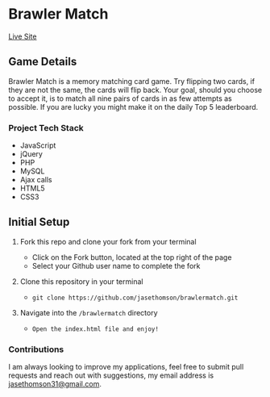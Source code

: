# Brawler Match

[Live Site](https://brawlermatch.jasethomson.com/)


## Game Details

Brawler Match is a memory matching card game. Try flipping two cards, if they are not the same, the cards will flip back. Your goal, should you choose to accept it, is to match all nine pairs of cards in as few attempts as possible. If you are lucky you might make it on the daily Top 5 leaderboard.

### Project Tech Stack
- JavaScript
- jQuery
- PHP
- MySQL
- Ajax calls
- HTML5
- CSS3

## Initial Setup

1. Fork this repo and clone your fork from your terminal
    - Click on the Fork button, located at the top right of the page
    - Select your Github user name to complete the fork

2. Clone this repository in your terminal
    - `git clone https://github.com/jasethomson/brawlermatch.git`

3. Navigate into the `/brawlermatch` directory
    - `Open the index.html file and enjoy!`

### Contributions

I am always looking to improve my applications, feel free to submit pull requests and reach out with suggestions, my email address is [jasethomson31@gmail.com](mailto:jasethomson31@gmail.com).
